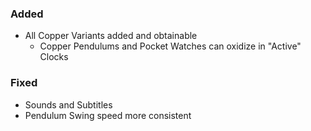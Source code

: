### Added
- All Copper Variants added and obtainable
  - Copper Pendulums and Pocket Watches can oxidize in "Active" Clocks

### Fixed
- Sounds and Subtitles
- Pendulum Swing speed more consistent